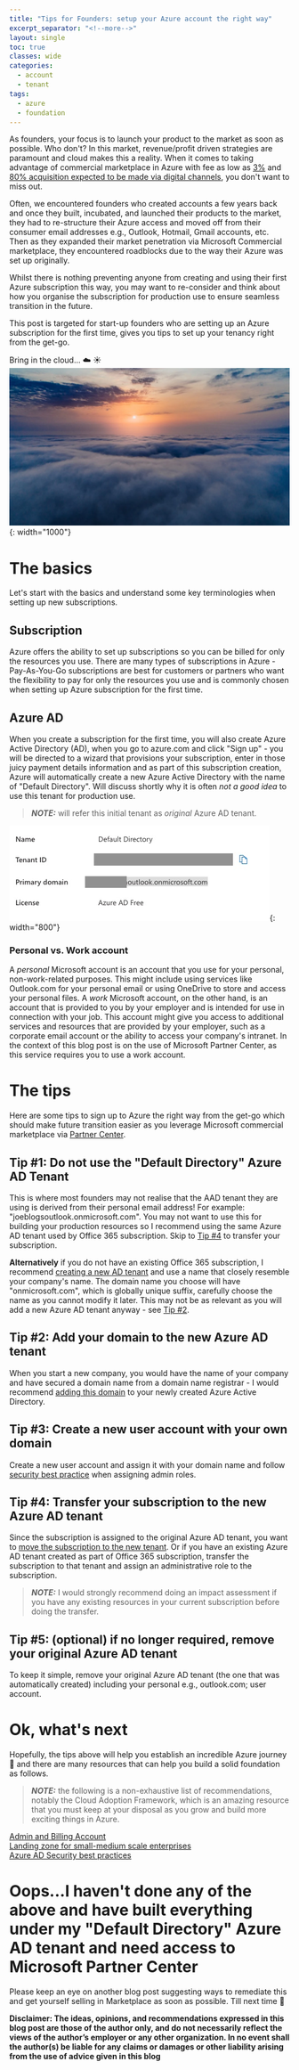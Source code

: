 ```yaml
---
title: "Tips for Founders: setup your Azure account the right way"
excerpt_separator: "<!--more-->"
layout: single
toc: true
classes: wide
categories:
  - account
  - tenant
tags:
  - azure
  - foundation
---
```


As founders, your focus is to launch your product to the market as soon as possible.  Who don't? In this market, revenue/profit driven strategies are paramount and cloud makes this a reality. When it comes to taking advantage of commercial marketplace in Azure with fee as low as [3%](https://learn.microsoft.com/en-us/azure/marketplace/marketplace-commercial-transaction-capabilities-and-considerations#commercial-marketplace-service-fees) and [80% acquisition expected to be made via digital channels](https://www.gartner.com/en/newsroom/press-releases/2020-09-15-gartner-says-80--of-b2b-sales-interactions-between-su), you don't want to miss out. 

Often, we encountered founders who created accounts a few years back and once they built, incubated, and launched their products to the market, they had to re-structure their Azure access and moved off from their consumer email addresses e.g., Outlook, Hotmail, Gmail accounts, etc. Then as they expanded their market penetration via Microsoft Commercial marketplace, they encountered roadblocks due to the way their Azure was set up originally. 

Whilst there is nothing preventing anyone from creating and using their first Azure subscription this way, you may want to re-consider and think about how you organise the subscription for production use to ensure seamless transition in the future.

This post is targeted for start-up founders who are setting up an Azure subscription for the first time, gives you tips to set up your tenancy right from the get-go.

Bring in the cloud... :cloud: :sunny:
![the cloud](/assets/images/cloud.webp){: width="1000"}

# The basics 
Let's start with the basics and understand some key terminologies when setting up new subscriptions. 

## Subscription
Azure offers the ability to set up subscriptions so you can be billed for only the resources you use. There are many types of subscriptions in Azure - Pay-As-You-Go subscriptions are best for customers or partners who want the flexibility to pay for only the resources you use and is commonly chosen when setting up Azure subscription for the first time.

## Azure AD
When you create a subscription for the first time, you will also create Azure Active Directory (AD), when you go to azure.com and click "Sign up" - you will be directed to a wizard that provisions your subscription, enter in those juicy payment details information and as part of this subscription creation, Azure will automatically create a new Azure Active Directory with the name of "Default Directory".  Will discuss shortly why it is often *not a good idea* to use this tenant for production use.

> **_NOTE:_** will refer this initial tenant as *original* Azure AD tenant.

![AD Tenant](/assets/images/defaultadtenant.jpg){: width="800"}

### Personal vs. Work account
A *personal* Microsoft account is an account that you use for your personal, non-work-related purposes. This might include using services like Outlook.com for your personal email or using OneDrive to store and access your personal files. A *work* Microsoft account, on the other hand, is an account that is provided to you by your employer and is intended for use in connection with your job. This account might give you access to additional services and resources that are provided by your employer, such as a corporate email account or the ability to access your company's intranet. In the context of this blog post is on the use of Microsoft Partner Center, as this service requires you to use a work account. 

# The tips
Here are some tips to sign up to Azure the right way from the get-go which should make future transition easier as you leverage Microsoft commercial marketplace via [Partner Center](https://partner.microsoft.com/en-GB/).  

## Tip #1: Do not use the "Default Directory" Azure AD Tenant
This is where most founders may not realise that the AAD tenant they are using is derived from their personal email address! For example: "joeblogsoutlook.onmicrosoft.com".  You may not want to use this for building your production resources so I recommend using the same Azure AD tenant used by Office 365 subscription.  Skip to [Tip #4](#tip-4-transfer-your-subscription-to-the-new-azure-ad-tenantTip-#4:-Transfer-your-subscription-to-the-new-Azure-AD-tenant) to transfer your subscription.

**Alternatively** if you do not have an existing Office 365 subscription, I recommend [creating a new AD tenant](https://docs.microsoft.com/en-us/azure/active-directory/develop/howto-create-new-tenant) and use a name that closely resemble your company's name.  The domain name you choose will have "onmicrosoft.com", which is globally unique suffix, carefully choose the name as you cannot modify it later.  This may not be as relevant as you will add a new Azure AD tenant anyway - see [Tip #2](#tip-2-add-your-domain-to-the-new-azure-ad-tenant).

## Tip #2: Add your domain to the new Azure AD tenant
When you start a new company, you would have the name of your company and have secured a domain name from a domain name registrar - I would recommend [adding this domain](https://docs.microsoft.com/en-us/azure/active-directory/fundamentals/add-custom-domain) to your newly created Azure Active Directory.

## Tip #3: Create a new user account with your own domain
Create a new user account and assign it with your domain name and follow [security best practice](https://learn.microsoft.com/en-us/azure/active-directory/roles/security-planning) when assigning admin roles.

## Tip #4: Transfer your subscription to the new Azure AD tenant
Since the subscription is assigned to the original Azure AD tenant, you want to [move the subscription to the new tenant](https://learn.microsoft.com/en-us/azure/role-based-access-control/transfer-subscription).  Or if you have an existing Azure AD tenant created as part of Office 365 subscription, transfer the subscription to that tenant and assign an administrative role to the subscription. 

> **_NOTE:_**  I would strongly recommend doing an impact assessment if you have any existing resources in your current subscription before doing the transfer.

## Tip #5: (optional) if no longer required, remove your original Azure AD tenant
To keep it simple, remove your original Azure AD tenant (the one that was automatically created) including your personal e.g., outlook.com; user account.

# Ok, what's next
Hopefully, the tips above will help you establish an incredible Azure journey :muscle: and there are many resources that can help you build a solid foundation as follows.  

> **_NOTE:_**  the following is a non-exhaustive list of recommendations, notably the Cloud Adoption Framework, which is an amazing resource that you must keep at your disposal as you grow and build more exciting things in Azure. 

[Admin and Billing Account](https://learn.microsoft.com/en-us/azure/cloud-adoption-framework/ready/landing-zone/design-area/azure-billing-ad-tenant)<br>
[Landing zone for small-medium scale enterprises](https://github.com/Azure/Enterprise-Scale/blob/main/docs/reference/treyresearch/README.md)<br>
[Azure AD Security best practices](https://learn.microsoft.com/en-us/azure/security/fundamentals/identity-management-best-practices)<br>

# Oops...I haven't done any of the above and have built everything under my "Default Directory" Azure AD tenant and need access to Microsoft Partner Center
Please keep an eye on another blog post suggesting ways to remediate this and get yourself selling in Marketplace as soon as possible. Till next time :raised_hands:

**Disclaimer: The ideas, opinions, and recommendations expressed in this blog post are those of the author only, and do not necessarily reflect the views of the author’s employer or any other organization. In no event shall the author(s) be liable for any claims or damages or other liability arising from the use of advice given in this blog**

